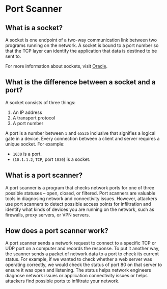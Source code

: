 # Port Scanner #

## What is a socket? ##

A socket is one endpoint of a two-way communication link between two programs running on the network. A socket is bound to a port number so that the TCP layer can identify the application that data is destined to be sent to.

For more information about sockets, visit [Oracle](https://docs.oracle.com/javase/tutorial/networking/sockets/definition.html).

## What is the difference between a socket and a port? ##

A socket consists of three things:

  1. An IP address
  2. A transport protocol
  3. A port number

A port is a number between `1` and `65535` inclusive that signifies a logical gate in a device. Every connection between a client and server requires a unique socket. For example:

  - `1030` is a port.
  - (`10.1.1.2`, `TCP`, port `1030`) is a socket.

## What is a port scanner? ##

A port scanner is a program that checks network ports for one of three possible statuses – open, closed, or filtered. Port scanners are valuable tools in diagnosing network and connectivity issues. However, attackers use port scanners to detect possible access points for infiltration and identify what kinds of devices you are running on the network, such as firewalls, proxy servers, or VPN servers.

## How does a port scanner work? ##

A port scanner sends a network request to connect to a specific TCP or UDP port on a computer and records the response. To put it another way, the scanner sends a packet of network data to a port to check its current status. For example, if we wanted to check whether a web server was operating correctly, we would check the status of port 80 on that server to ensure it was open and listening. The status helps network engineers diagnose network issues or application connectivity issues or helps attackers find possible ports to infiltrate your network.
